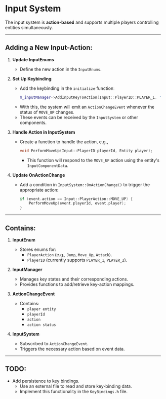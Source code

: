 # Input System

The input system is **action-based** and supports multiple players controlling entities simultaneously.  

---

## Adding a New Input-Action:

1. **Update InputEnums**  
   - Define the new action in the `InputEnums`.

2. **Set Up Keybinding**  
   - Add the keybinding in the `initialize` function:  
     ```cpp
     m_inputManager->AddInputKeyToAction(Input::PlayerID::PLAYER_1, 'W', Input::PlayerAction::MOVE_UP);
     ```  
   - With this, the system will emit an `ActionChangeEvent` whenever the status of `MOVE_UP` changes.  
   - These events can be received by the `InputSystem` or other components.

3. **Handle Action in InputSystem**  
   - Create a function to handle the action, e.g.,  
     ```cpp
     void PerformMoveUp(Input::PlayerID playerId, Entity player);
     ```  
     - This function will respond to the `MOVE_UP` action using the entity's `InputComponentData`.  

4. **Update OnActionChange**  
   - Add a condition in `InputSystem::OnActionChange()` to trigger the appropriate action:  
     ```cpp
     if (event.action == Input::PlayerAction::MOVE_UP) { 
         PerformMoveUp(event.playerId, event.player); 
     }
     ```

---

## Contains:

1. **InputEnum**  
   - Stores enums for:  
     - `PlayerAction` (e.g., `Jump`, `Move_Up`, `Attack`).  
     - `PlayerID` (currently supports `PLAYER_1`, `PLAYER_2`).  

2. **InputManager**  
   - Manages key states and their corresponding actions.  
   - Provides functions to add/retrieve key-action mappings.

3. **ActionChangeEvent**  
   - Contains:  
     - `player entity`  
     - `playerId`  
     - `action`  
     - `action status`  

4. **InputSystem**  
   - Subscribed to `ActionChangeEvent`.  
   - Triggers the necessary action based on event data.  

---

## TODO:

- Add persistence to key bindings.  
  - Use an external file to read and store key-binding data.  
  - Implement this functionality in the `KeyBindings.h` file.
